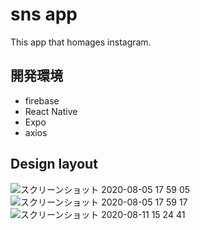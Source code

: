 # sns app

This app that homages instagram. 

## 開発環境
- firebase
- React Native
- Expo
- axios

## Design layout

![スクリーンショット 2020-08-05 17 59 05](https://user-images.githubusercontent.com/56709557/89393384-b48bd680-d745-11ea-8cf5-0e23d97b2df7.png)
![スクリーンショット 2020-08-05 17 59 17](https://user-images.githubusercontent.com/56709557/89393392-b6559a00-d745-11ea-805a-3ec0d2a25963.png)
![スクリーンショット 2020-08-11 15 24 41](https://user-images.githubusercontent.com/56709557/89864469-f8b82480-dbe6-11ea-9e1c-bcd0df0226e8.png)
